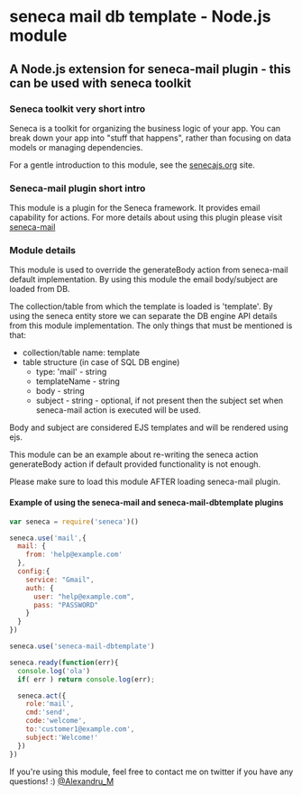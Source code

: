# seneca mail db template - Node.js module

## A Node.js extension for seneca-mail plugin - this can be used with seneca toolkit

### Seneca toolkit very short intro

Seneca is a toolkit for organizing the business logic of your app. You
can break down your app into "stuff that happens", rather than
focusing on data models or managing dependencies.

For a gentle introduction to this module, see the [senecajs.org](http://senecajs.org) site.

### Seneca-mail plugin short intro

This module is a plugin for the Seneca framework. It provides email capability for actions.
For more details about using this plugin please visit [seneca-mail](https://github.com/rjrodger/seneca-mail)

### Module details

This module is used to override the generateBody action from seneca-mail default implementation. By using this module the
email body/subject are loaded from DB.

The collection/table from which the template is loaded is 'template'. By using the seneca entity store we can separate the
DB engine API details from this module implementation. The only things that must be mentioned is that:

  * collection/table name: template
  * table structure (in case of SQL DB engine)
    * type: 'mail' - string
    * templateName - string
    * body - string
    * subject - string - optional, if not present then the subject set when seneca-mail action is executed will be used.

Body and subject are considered EJS templates and will be rendered using ejs.

This module can be an example about re-writing the seneca action generateBody action if default provided functionality is not enough.

Please make sure to load this module AFTER loading seneca-mail plugin.

#### Example of using the seneca-mail and seneca-mail-dbtemplate plugins

```JavaScript
var seneca = require('seneca')()

seneca.use('mail',{
  mail: {
    from: 'help@example.com'
  },
  config:{
    service: "Gmail",
    auth: {
      user: "help@example.com",
      pass: "PASSWORD"
    }
  }
})

seneca.use('seneca-mail-dbtemplate')

seneca.ready(function(err){
  console.log('ola')
  if( err ) return console.log(err);

  seneca.act({
    role:'mail',
    cmd:'send',
    code:'welcome',
    to:'customer1@example.com',
    subject:'Welcome!'
  })
})
```


If you're using this module, feel free to contact me on twitter if you
have any questions! :) [@Alexandru_M](https://twitter.com/Alexandru_M)
